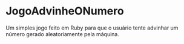 # JogoAdvinheONumero
Um simples jogo feito em Ruby para que o usuário tente advinhar um número gerado aleatoriamente pela máquina. 
